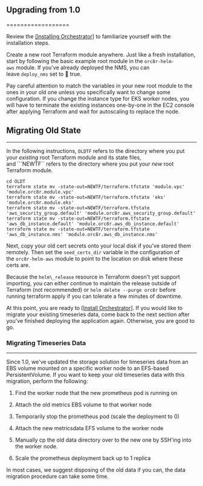 ## Upgrading from 1.0
==================

Review the [[Installing
Orchestrator]](https://facebookincubator.github.io/magma/docs/next/orc8r/deploy_install) to
familiarize yourself with the installation steps.

Create a new root Terraform module anywhere. Just like a fresh installation, start by following the basic example root module in
the ```orc8r-helm-aws``` module. If you\'ve already deployed the NMS, you can leave ```deploy_nms``` set to &#x1F53A; true.

Pay careful attention to match the variables in your new root module to the ones in your old one unless you specifically want to change some configuration. If you change the instance type for EKS worker nodes, you will have to terminate the existing instances one-by-one in the EC2 console after applying Terraform and wait for autoscaling to replace the node.

## Migrating Old State
-------------------

In the following instructions, ```OLDTF``` refers to the directory where you put your *existing* root Terraform module and its state files, and ```NEWTF`` refers to the directory where you put your *new* root Terraform module.

```
cd OLDT
terraform state mv -state-out=NEWTF/terraform.tfstate 'module.vpc' 'module.orc8r.module.vpc'
terraform state mv -state-out=NEWTF/terraform.tfstate 'eks' 'module.orc8r.module.eks'
terraform state mv -state-out=NEWTF/terraform.tfstate 'aws_security_group.default' 'module.orc8r.aws_security_group.default'
terraform state mv -state-out=NEWTF/terraform.tfstate 'aws_db_instance.default' 'module.orc8r.aws_db_instance.default'
terraform state mv -state-out=NEWTF/terraform.tfstate 'aws_db_instance.nms' 'module.orc8r.aws_db_instance.nms'
```

Next, copy your old cert secrets onto your local disk if you\'ve stored them remotely. Then set the ```seed_certs_dir``` variable in the
configuration of the ```orc8r-helm-aws``` module to point to the location on disk where these certs are.

Because the ```helm\_release``` resource in Terraform doesn\'t yet support importing, you can either continue to maintain the release outside of Terraform (not recommended) or ```helm delete --purge orc8r``` before running terraform apply if you can tolerate a few minutes of downtime.

At this point, you are ready to [[Install
Orchestrator]](https://facebookincubator.github.io/magma/docs/next/orc8r/deploy_install).
If you would like to migrate your existing timeseries data, come back to the next section after you\'ve finished deploying the application again. Otherwise, you are good to go.


### Migrating Timeseries Data
-------------------------

Since 1.0, we\'ve updated the storage solution for timeseries data from an EBS volume mounted on a specific worker node to an EFS-based
PersistentVolume. If you want to keep your old timeseries data with this migration, perform the following:

 1.  Find the worker node that the new prometheus pod is running on

 2.  Attach the old metrics EBS volume to that worker node

 3.  Temporarily stop the prometheus pod (scale the deployment to 0)

 4.  Attach the new metricsdata EFS volume to the worker node

 5.  Manually cp the old data directory over to the new one by SSH\'ing
    into the worker node.

 6.  Scale the prometheus deployment back up to 1 replica

In most cases, we suggest disposing of the old data if you can, the data migration procedure can take some time.
